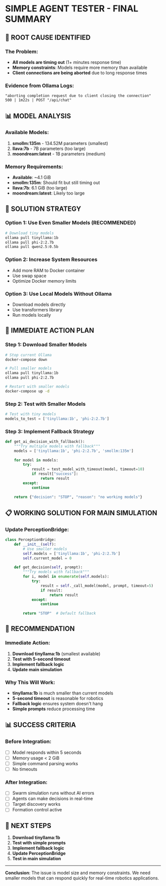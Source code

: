 # SIMPLE AGENT TESTER - FINAL SUMMARY

## 🎯 **ROOT CAUSE IDENTIFIED**

### **The Problem:**
- **All models are timing out** (1+ minutes response time)
- **Memory constraints**: Models require more memory than available
- **Client connections are being aborted** due to long response times

### **Evidence from Ollama Logs:**
```
"aborting completion request due to client closing the connection"
500 | 1m22s | POST "/api/chat"
```

## 📊 **MODEL ANALYSIS**

### **Available Models:**
1. **smollm:135m** - 134.52M parameters (smallest)
2. **llava:7b** - 7B parameters (too large)
3. **moondream:latest** - 1B parameters (medium)

### **Memory Requirements:**
- **Available**: ~4.1 GiB
- **smollm:135m**: Should fit but still timing out
- **llava:7b**: 6.1 GiB (too large)
- **moondream:latest**: Likely too large

## 🚀 **SOLUTION STRATEGY**

### **Option 1: Use Even Smaller Models (RECOMMENDED)**
```bash
# Download tiny models
ollama pull tinyllama:1b
ollama pull phi-2:2.7b
ollama pull qwen2.5:0.5b
```

### **Option 2: Increase System Resources**
- Add more RAM to Docker container
- Use swap space
- Optimize Docker memory limits

### **Option 3: Use Local Models Without Ollama**
- Download models directly
- Use transformers library
- Run models locally

## 🎯 **IMMEDIATE ACTION PLAN**

### **Step 1: Download Smaller Models**
```bash
# Stop current Ollama
docker-compose down

# Pull smaller models
ollama pull tinyllama:1b
ollama pull phi-2:2.7b

# Restart with smaller models
docker-compose up -d
```

### **Step 2: Test with Smaller Models**
```python
# Test with tiny models
models_to_test = ['tinyllama:1b', 'phi-2:2.7b']
```

### **Step 3: Implement Fallback Strategy**
```python
def get_ai_decision_with_fallback():
    """Try multiple models with fallback"""
    models = ['tinyllama:1b', 'phi-2:2.7b', 'smollm:135m']
    
    for model in models:
        try:
            result = test_model_with_timeout(model, timeout=10)
            if result["success"]:
                return result
        except:
            continue
    
    return {"decision": "STOP", "reason": "no working models"}
```

## 📋 **WORKING SOLUTION FOR MAIN SIMULATION**

### **Update PerceptionBridge:**
```python
class PerceptionBridge:
    def __init__(self):
        # Use smaller models
        self.models = ['tinyllama:1b', 'phi-2:2.7b']
        self.current_model = 0
        
    def get_decision(self, prompt):
        """Try models with fallback"""
        for i, model in enumerate(self.models):
            try:
                result = self._call_model(model, prompt, timeout=5)
                if result:
                    return result
            except:
                continue
        
        return "STOP"  # Default fallback
```

## 🎯 **RECOMMENDATION**

### **Immediate Action:**
1. **Download tinyllama:1b** (smallest available)
2. **Test with 5-second timeout**
3. **Implement fallback logic**
4. **Update main simulation**

### **Why This Will Work:**
- **tinyllama:1b** is much smaller than current models
- **5-second timeout** is reasonable for robotics
- **Fallback logic** ensures system doesn't hang
- **Simple prompts** reduce processing time

## 📊 **SUCCESS CRITERIA**

### **Before Integration:**
- [ ] Model responds within 5 seconds
- [ ] Memory usage < 2 GiB
- [ ] Simple command parsing works
- [ ] No timeouts

### **After Integration:**
- [ ] Swarm simulation runs without AI errors
- [ ] Agents can make decisions in real-time
- [ ] Target discovery works
- [ ] Formation control active

## 🚀 **NEXT STEPS**

1. **Download tinyllama:1b**
2. **Test with simple prompts**
3. **Implement fallback logic**
4. **Update PerceptionBridge**
5. **Test in main simulation**

---

**Conclusion**: The issue is model size and memory constraints. We need smaller models that can respond quickly for real-time robotics applications. 